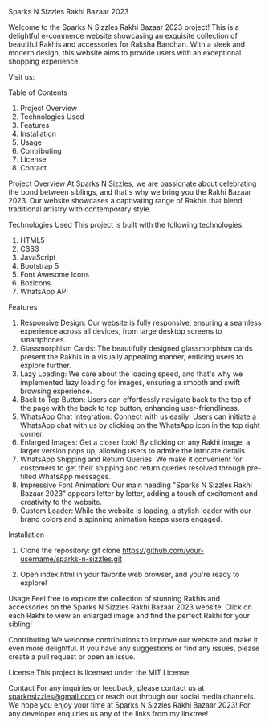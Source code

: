 Sparks N Sizzles Rakhi Bazaar 2023

Welcome to the Sparks N Sizzles Rakhi Bazaar 2023 project! This is a delightful e-commerce website showcasing an exquisite collection of beautiful Rakhis and accessories for Raksha Bandhan. With a sleek and modern design, this website aims to provide users with an exceptional shopping experience.

Visit us: 

Table of Contents
1. Project Overview
2. Technologies Used
3. Features
4. Installation
5. Usage
6. Contributing
7. License
8. Contact

Project Overview
At Sparks N Sizzles, we are passionate about celebrating the bond between siblings, and that's why we bring you the Rakhi Bazaar 2023. Our website showcases a captivating range of Rakhis that blend traditional artistry with contemporary style.

Technologies Used
This project is built with the following technologies:
1. HTML5
2. CSS3
3. JavaScript
4. Bootstrap 5
5. Font Awesome Icons
6. Boxicons
7. WhatsApp API

Features
1. Responsive Design: Our website is fully responsive, ensuring a seamless experience across all devices, from large desktop screens to smartphones.
2. Glassmorphism Cards: The beautifully designed glassmorphism cards present the Rakhis in a visually appealing manner, enticing users to explore further.
3. Lazy Loading: We care about the loading speed, and that's why we implemented lazy loading for images, ensuring a smooth and swift browsing experience.
4. Back to Top Button: Users can effortlessly navigate back to the top of the page with the back to top button, enhancing user-friendliness.
5. WhatsApp Chat Integration: Connect with us easily! Users can initiate a WhatsApp chat with us by clicking on the WhatsApp icon in the top right corner.
6. Enlarged Images: Get a closer look! By clicking on any Rakhi image, a larger version pops up, allowing users to admire the intricate details.
7. WhatsApp Shipping and Return Queries: We make it convenient for customers to get their shipping and return queries resolved through pre-filled WhatsApp messages.
8. Impressive Font Animation: Our main heading "Sparks N Sizzles Rakhi Bazaar 2023" appears letter by letter, adding a touch of excitement and creativity to the website.
9. Custom Loader: While the website is loading, a stylish loader with our brand colors and a spinning animation keeps users engaged.

Installation
1. Clone the repository: git clone https://github.com/your-username/sparks-n-sizzles.git

2. Open index.html in your favorite web browser, and you're ready to explore!

Usage
Feel free to explore the collection of stunning Rakhis and accessories on the Sparks N Sizzles Rakhi Bazaar 2023 website. Click on each Rakhi to view an enlarged image and find the perfect Rakhi for your sibling!

Contributing
We welcome contributions to improve our website and make it even more delightful. If you have any suggestions or find any issues, please create a pull request or open an issue.

License
This project is licensed under the MIT License.

Contact
For any inquiries or feedback, please contact us at sparknsizzles@gmail.com or reach out through our social media channels.
We hope you enjoy your time at Sparks N Sizzles Rakhi Bazaar 2023!
For any developer enquiries us any of the links from my linktree!
